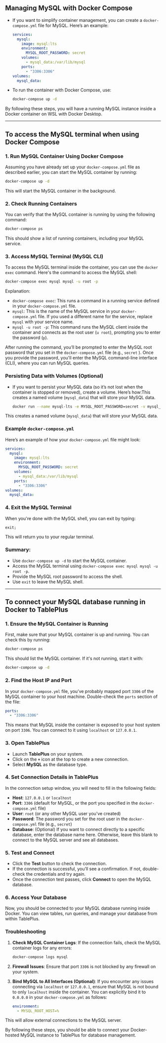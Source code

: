 ## **Managing MySQL with Docker Compose**

- If you want to simplify container management, you can create a `docker-compose.yml` file for MySQL. Here’s an example:
    
    ```yaml
    services:
      mysql:
        image: mysql:lts
        environment:
          MYSQL_ROOT_PASSWORD: secret
        volumes:
          - mysql_data:/var/lib/mysql
        ports:
          - "3306:3306"
    volumes:
      mysql_data:
    
    ```
    
- To run the container with Docker Compose, use:
    
    ```bash
    docker-compose up -d
    ```
    

By following these steps, you will have a running MySQL instance inside a Docker container on WSL with Docker Desktop.

---

## To access the MySQL terminal when using Docker Compose

### 1. **Run MySQL Container Using Docker Compose**

Assuming you have already set up your `docker-compose.yml` file as described earlier, you can start the MySQL container by running:

```bash
docker-compose up -d
```

This will start the MySQL container in the background.

### 2. **Check Running Containers**

You can verify that the MySQL container is running by using the following command:

```bash
docker-compose ps
```

This should show a list of running containers, including your MySQL service.

### 3. **Access MySQL Terminal (MySQL CLI)**

To access the MySQL terminal inside the container, you can use the `docker exec` command. Here's the command to access the MySQL shell:

```bash
docker-compose exec mysql mysql -u root -p
```

Explanation:

- `docker-compose exec`: This runs a command in a running service defined in your `docker-compose.yml` file.
- `mysql`: This is the name of the MySQL service in your `docker-compose.yml` file. If you used a different name for the service, replace `mysql` with your service name.
- `mysql -u root -p`: This command runs the MySQL client inside the container and connects as the root user (`u root`), prompting you to enter the password (`p`).

After running the command, you’ll be prompted to enter the MySQL root password that you set in the `docker-compose.yml` file (e.g., `secret` ). Once you provide the password, you'll enter the MySQL command-line interface (CLI), where you can run MySQL queries.

### **Persisting Data with Volumes (Optional)**

- If you want to persist your MySQL data (so it’s not lost when the container is stopped or removed), create a volume. Here’s how:This creates a named volume (`mysql_data`) that will store your MySQL data.
    
    ```bash
    docker run --name mysql-lts -e MYSQL_ROOT_PASSWORD=secret -v mysql_data:/var/lib/mysql -d mysql:lts
    ```
    

This creates a named volume (`mysql_data`) that will store your MySQL data.

### Example `docker-compose.yml`

Here’s an example of how your `docker-compose.yml` file might look:

```yaml
services:
  mysql:
    image: mysql:lts
    environment:
      MYSQL_ROOT_PASSWORD: secret
    volumes:
      - mysql_data:/var/lib/mysql
    ports:
      - "3306:3306"
volumes:
  mysql_data:

```

### 4. **Exit the MySQL Terminal**

When you're done with the MySQL shell, you can exit by typing:

```sql
exit;
```

This will return you to your regular terminal.

### Summary:

- Use `docker-compose up -d` to start the MySQL container.
- Access the MySQL terminal using `docker-compose exec mysql mysql -u root -p`.
- Provide the MySQL root password to access the shell.
- Use `exit` to leave the MySQL shell.

---

## To connect your MySQL database running in Docker to **TablePlus**

### 1. **Ensure the MySQL Container is Running**

First, make sure that your MySQL container is up and running. You can check this by running:

```bash
docker-compose ps
```

This should list the MySQL container. If it's not running, start it with:

```bash
docker-compose up -d
```

### 2. **Find the Host IP and Port**

In your `docker-compose.yml` file, you’ve probably mapped port `3306` of the MySQL container to your host machine. Double-check the `ports` section of the file:

```yaml
ports:
  - "3306:3306"
```

This means that MySQL inside the container is exposed to your host system on port `3306`. You can connect to it using `localhost` or `127.0.0.1`.

### 3. **Open TablePlus**

- Launch **TablePlus** on your system.
- Click on the **`+`** icon at the top to create a new connection.
- Select **MySQL** as the database type.

### 4. **Set Connection Details in TablePlus**

In the connection setup window, you will need to fill in the following fields:

- **Host**: `127.0.0.1` or `localhost`
- **Port**: `3306` (default for MySQL, or the port you specified in the `docker-compose.yml` file)
- **User**: `root` (or any other MySQL user you’ve created)
- **Password**: The password you set for the root user in the `docker-compose.yml` file (e.g., `secret`)
- **Database**: (Optional) If you want to connect directly to a specific database, enter the database name here. Otherwise, leave this blank to connect to the MySQL server and see all databases.

### 5. **Test and Connect**

- Click the **Test** button to check the connection.
- If the connection is successful, you’ll see a confirmation. If not, double-check the credentials and try again.
- Once the connection test passes, click **Connect** to open the MySQL database.

### 6. **Access Your Database**

Now, you should be connected to your MySQL database running inside Docker. You can view tables, run queries, and manage your database from within TablePlus.

### Troubleshooting

1. **Check MySQL Container Logs**: If the connection fails, check the MySQL container logs for any errors:
    
    ```bash
    docker-compose logs mysql
    ```
    
2. **Firewall Issues**: Ensure that port `3306` is not blocked by any firewall on your system.
3. **Bind MySQL to All Interfaces (Optional)**: If you encounter any issues connecting via `localhost` or `127.0.0.1`, ensure that MySQL is not bound to only `localhost` inside the container. You can explicitly bind it to `0.0.0.0` in your `docker-compose.yml` as follows:
    
    ```yaml
    environment:
      - MYSQL_ROOT_HOST=%
    ```
    

This will allow external connections to the MySQL server.

By following these steps, you should be able to connect your Docker-hosted MySQL instance to TablePlus for database management.